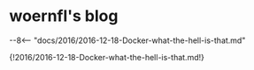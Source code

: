 # woernfl's blog

--8<--​ "docs/2016/2016-12-18-Docker-what-the-hell-is-that.md"

{!2016/2016-12-18-Docker-what-the-hell-is-that.md!}